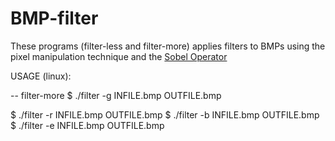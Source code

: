 # BMP-filter
These programs (filter-less and filter-more) applies filters to BMPs using the pixel manipulation technique and the [Sobel Operator](https://en.wikipedia.org/wiki/Sobel_operator)


USAGE (linux):

-- filter-more
$ ./filter -g INFILE.bmp OUTFILE.bmp

$ ./filter -r INFILE.bmp OUTFILE.bmp
$ ./filter -b INFILE.bmp OUTFILE.bmp
$ ./filter -e INFILE.bmp OUTFILE.bmp
